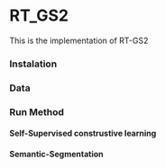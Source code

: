 # RT_GS2
This is the implementation of RT-GS2

### Instalation 

### Data

### Run Method

#### Self-Supervised construstive learning

#### Semantic-Segmentation 

